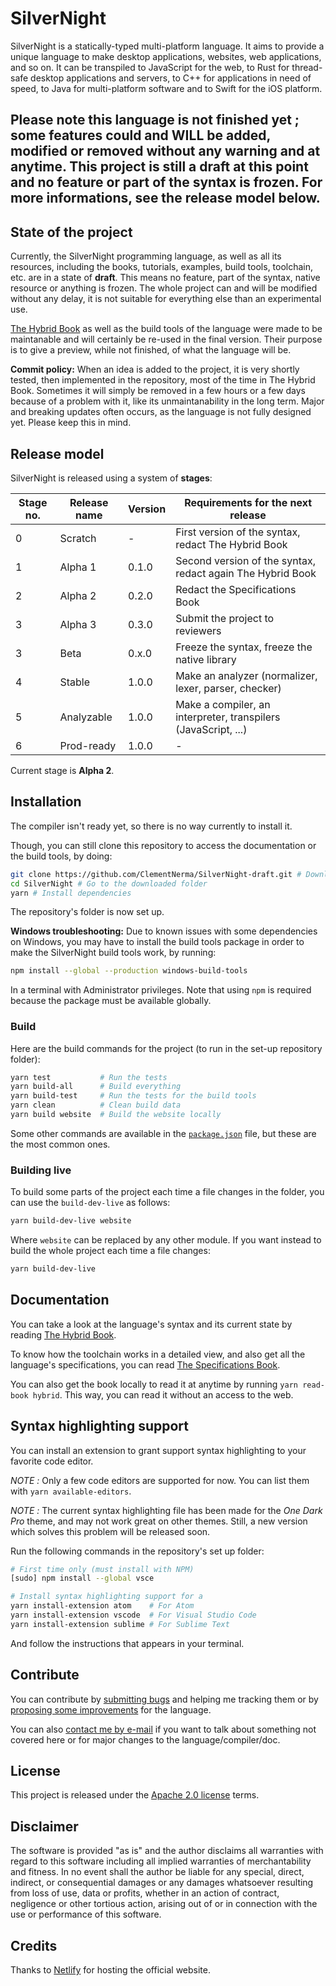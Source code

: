 # SilverNight

SilverNight is a statically-typed multi-platform language. It aims to provide a unique language to make desktop applications, websites, web applications, and so on.
It can be transpiled to JavaScript for the web, to Rust for thread-safe desktop applications and servers, to C++ for applications in need of speed, to Java for multi-platform software and to Swift for the iOS platform.

## Please note this language is not finished yet ; some features could and WILL be added, modified or removed without any warning and at anytime. This project is still a draft at this point and no feature or part of the syntax is frozen. For more informations, see the release model below.

## State of the project

Currently, the SilverNight programming language, as well as all its resources, including the books, tutorials, examples, build tools, toolchain, etc. are in a state of **draft**. This means no feature, part of the syntax, native resource or anything is frozen. The whole project can and will be modified without any delay, it is not suitable for everything else than an experimental use.

[The Hybrid Book](https://silvernight.netlify.com/docs/book/hybrid.html) as well as the build tools of the language were made to be maintanable and will certainly be re-used in the final version. Their purpose is to give a preview, while not finished, of what the language will be.

**Commit policy:** When an idea is added to the project, it is very shortly tested, then implemented in the repository, most of the time in The Hybrid Book. Sometimes it will simply be removed in a few hours or a few days because of a problem with it, like its unmaintanability in the long term. Major and breaking updates often occurs, as the language is not fully designed yet. Please keep this in mind.

## Release model

SilverNight is released using a system of **stages**:

| Stage no. | Release name | Version |                     Requirements for the next release                    |
|-----------|--------------|---------|--------------------------------------------------------------------------|
|     0     | Scratch      |    -    | First version of the syntax, redact The Hybrid Book                      |
|     1     | Alpha 1      |  0.1.0  | Second version of the syntax, redact again The Hybrid Book               |
|     2     | Alpha 2      |  0.2.0  | Redact the Specifications Book                                           |
|     3     | Alpha 3      |  0.3.0  | Submit the project to reviewers                                          |
|     3     | Beta         |  0.x.0  | Freeze the syntax, freeze the native library                             |
|     4     | Stable       |  1.0.0  | Make an analyzer (normalizer, lexer, parser, checker)                    |
|     5     | Analyzable   |  1.0.0  | Make a compiler, an interpreter, transpilers (JavaScript, ...)           |
|     6     | Prod-ready   |  1.0.0  |                                   -                                      |

Current stage is **Alpha 2**.

## Installation

The compiler isn't ready yet, so there is no way currently to install it.

Though, you can still clone this repository to access the documentation or the build tools, by doing:

```bash
git clone https://github.com/ClementNerma/SilverNight-draft.git # Download the repository
cd SilverNight # Go to the downloaded folder
yarn # Install dependencies
```

The repository's folder is now set up.

**Windows troubleshooting:** Due to known issues with some dependencies on Windows, you may have to install the build tools package in order to make the SilverNight build tools work, by running:

```bash
npm install --global --production windows-build-tools
```

In a terminal with Administrator privileges. Note that using `npm` is required because the package must be available globally.

### Build

Here are the build commands for the project (to run in the set-up repository folder):

```bash
yarn test           # Run the tests
yarn build-all      # Build everything
yarn build-test     # Run the tests for the build tools
yarn clean          # Clean build data
yarn build website  # Build the website locally
```

Some other commands are available in the [`package.json`](package.json) file, but these are the most common ones.

### Building live

To build some parts of the project each time a file changes in the folder, you can use the `build-dev-live` as follows:

```bash
yarn build-dev-live website
```

Where `website` can be replaced by any other module. If you want instead to build the whole project each time a file changes:

```bash
yarn build-dev-live
```

## Documentation

You can take a look at the language's syntax and its current state by reading [The Hybrid Book](https://silvernight.netlify.com/docs/book/hybrid.html).

To know how the toolchain works in a detailed view, and also get all the language's specifications, you can read [The Specifications Book](https://silvernight.netlify.com/docs/book/specs.html).

You can also get the book locally to read it at anytime by running `yarn read-book hybrid`. This way, you can read it without an access to the web.

## Syntax highlighting support

You can install an extension to grant support syntax highlighting to your favorite code editor.

*NOTE :* Only a few code editors are supported for now. You can list them with `yarn available-editors`.

*NOTE :* The current syntax highlighting file has been made for the _One Dark Pro_ theme, and may not work great on other themes. Still, a new version which solves this problem will be released soon.

Run the following commands in the repository's set up folder:

```bash
# First time only (must install with NPM)
[sudo] npm install --global vsce

# Install syntax highlighting support for a
yarn install-extension atom    # For Atom
yarn install-extension vscode  # For Visual Studio Code
yarn install-extension sublime # For Sublime Text
```

And follow the instructions that appears in your terminal.

## Contribute

You can contribute by [submitting bugs](https://github.com/ClementNerma/SilverNight-draft/issues) and helping me tracking them or by [proposing some improvements](https://github.com/ClementNerma/SilverNight-draft/issues) for the language.

You can also [contact me by e-mail](mailto:clement.nerma@gmail.com) if you want to talk about something not covered here or for major changes to the language/compiler/doc.

## License

This project is released under the [Apache 2.0 license](LICENSE.md) terms.

## Disclaimer

The software is provided "as is" and the author disclaims all warranties with regard to this software including all implied warranties of merchantability and fitness. In no event shall the author be liable for any special, direct, indirect, or consequential damages or any damages whatsoever resulting from loss of use, data or profits, whether in an action of contract, negligence or other tortious action, arising out of or in connection with the use or performance of this software.

## Credits

Thanks to [Netlify](https://netlify.com) for hosting the official website.